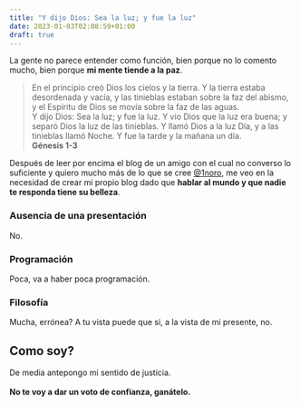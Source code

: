 ```yaml
---
title: "Y dijo Dios: Sea la luz; y fue la luz"
date: 2023-01-03T02:08:59+01:00
draft: true
---
```


La gente no parece entender como función, bien porque no lo comento mucho, bien porque **mi mente tiende a la paz**.

>En el principio creó Dios los cielos y la tierra. Y la tierra estaba desordenada y vacía, y las tinieblas estaban sobre la faz del abismo, y el Espíritu de Dios se movía sobre la faz de las aguas.
<br>Y dijo Dios: Sea la luz; y fue la luz. Y vio Dios que la luz era buena; y separó Dios la luz de las tinieblas. Y llamó Dios a la luz Día, y a las tinieblas llamó Noche. Y fue la tarde y la mañana un día.
<br>**Génesis 1-3**

Después de leer por encima el blog de un amigo con el cual no converso lo suficiente y quiero mucho más de lo que se cree [@1noro](https://github.com/1noro), me veo en la necesidad de crear mi propio blog dado que **hablar al mundo y que nadie te responda tiene su belleza**.


### Ausencia de una presentación
No.
### Programación
Poca, va a haber poca programación.
### Filosofía
Mucha, errónea? A tu vista puede que si, a la vista de mi presente, no.
## Como soy?
De media antepongo mi sentido de justicia.
<br><br>
**No te voy a dar un voto de confianza, ganátelo.**